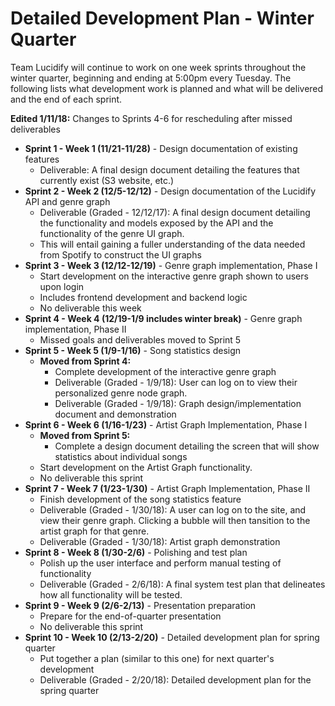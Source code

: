 # Detailed Development Plan - Winter Quarter

Team Lucidify will continue to work on one week sprints throughout the winter quarter, beginning and ending at 5:00pm every Tuesday. The following lists what development work is planned and what will be delivered and the end of each sprint.

**Edited 1/11/18:** Changes to Sprints 4-6 for rescheduling after missed deliverables

- **Sprint 1 - Week 1 (11/21-11/28)** - Design documentation of existing features
    - Deliverable: A final design document detailing the features that currently exist (S3 website, etc.)
- **Sprint 2 - Week 2 (12/5-12/12)** - Design documentation of the Lucidify API and genre graph
    - Deliverable (Graded - 12/12/17): A final design document detailing the functionality and models exposed by the API and the functionality of the genre UI graph.
    - This will entail gaining a fuller understanding of the data needed from Spotify to construct the UI graphs
- **Sprint 3 - Week 3 (12/12-12/19)** - Genre graph implementation, Phase I
    - Start development on the interactive genre graph shown to users upon login
    - Includes frontend development and backend logic
    - No deliverable this week
- **Sprint 4 - Week 4 (12/19-1/9 includes winter break)** - Genre graph implementation, Phase II
    - Missed goals and deliverables moved to Sprint 5
- **Sprint 5 - Week 5 (1/9-1/16)** - Song statistics design
    - **Moved from Sprint 4:**
        - Complete development of the interactive genre graph
        - Deliverable (Graded - 1/9/18): User can log on to view their personalized genre node graph.
        - Deliverable (Graded - 1/9/18): Graph design/implementation document and demonstration
- **Sprint 6 - Week 6 (1/16-1/23)** - Artist Graph Implementation, Phase I
    - **Moved from Sprint 5:**
        - Complete a design document detailing the screen that will show statistics about individual songs
    - Start development on the Artist Graph functionality.
    - No deliverable this sprint
- **Sprint 7 - Week 7 (1/23-1/30)** - Artist Graph Implementation, Phase II
    - Finish development of the song statistics feature
    - Deliverable (Graded - 1/30/18): A user can log on to the site, and view their genre graph. Clicking a bubble will then tansition to the artist graph for that genre.
    - Deliverable (Graded - 1/30/18): Artist graph demonstration
- **Sprint 8 - Week 8 (1/30-2/6)** - Polishing and test plan
    - Polish up the user interface and perform manual testing of functionality
    - Deliverable (Graded - 2/6/18): A final system test plan that delineates how all functionality will be tested.
- **Sprint 9 - Week 9 (2/6-2/13)** - Presentation preparation
    - Prepare for the end-of-quarter presentation
    - No deliverable this sprint
- **Sprint 10 - Week 10 (2/13-2/20)** - Detailed development plan for spring quarter
    - Put together a plan (similar to this one) for next quarter's development
    - Deliverable (Graded - 2/20/18): Detailed development plan for the spring quarter